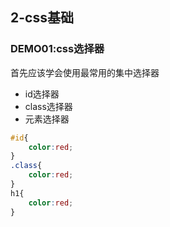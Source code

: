 ## 2-css基础

### DEMO01:css选择器
首先应该学会使用最常用的集中选择器
* id选择器
* class选择器
* 元素选择器
``` css
#id{
    color:red;
}
.class{
    color:red;
}
h1{
    color:red;
}
```
